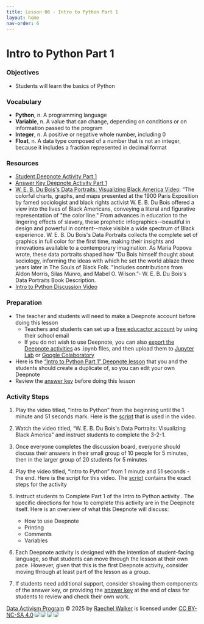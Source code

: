 ```yaml
---
title: Lesson 06 - Intro to Python Part 1 
layout: home
nav-order: 6
---
```


# Intro to Python Part 1

### Objectives
- Students will learn the basics of Python

### Vocabulary
- **Python**, n. A programming language
- **Variable**, n. A value that can change, depending on conditions or on information passed to the program
- **Integer**, n. A positive or negative whole number, including 0
- **Float**, n. A data type composed of a number that is not an integer, because it includes a fraction represented in decimal format

### Resources
- <a href = "https://deepnote.com/workspace/data-activism-2024-72fc3bef-ee31-4913-b181-743e47f73b00/project/Intro-to-Python-Part-1-1fb9dab1-545c-4f47-81e8-5243758bf941/notebook/notebook-9309f2a28b0b4f6992893a65a0a5fd3f">Student Deepnote Activity Part 1</a>
- <a href = "https://deepnote.com/workspace/data-activism-2024-72fc3bef-ee31-4913-b181-743e47f73b00/project/Intro-to-Python-Part-1-ANSWER-KEY-f9721237-7a90-4d21-8462-f33682498dc7/notebook/notebook-0c9836ff0da14d6799179b94b283efcf">Answer Key Deepnote Activity Part 1</a>
- <a href = "https://www.youtube.com/watch?v=gr9l7GX9Qsk">W. E. B. Du Bois's Data Portraits: Visualizing Black America Video</a>: “The colorful charts, graphs, and maps presented at the 1900 Paris Exposition by famed sociologist and black rights activist W. E. B. Du Bois offered a view into the lives of Black Americans, conveying a literal and figurative representation of "the color line." From advances in education to the lingering effects of slavery, these prophetic infographics--beautiful in design and powerful in content--make visible a wide spectrum of Black experience. W. E. B. Du Bois's Data Portraits collects the complete set of graphics in full color for the first time, making their insights and innovations available to a contemporary imagination. As Maria Popova wrote, these data portraits shaped how "Du Bois himself thought about sociology, informing the ideas with which he set the world ablaze three years later in The Souls of Black Folk. "Includes contributions from Aldon Morris, Silas Munro, and Mabel O. Wilson.”- W. E. B. Du Bois's Data Portraits Book Description.
- <a href = "https://drive.google.com/file/d/1C7h1HGUn4VyRG8zfdZVauuiDGbLFXe1E/view?usp=drive_link">Intro to Python Discussion Video</a>

### Preparation
- The teacher and students will need to make a Deepnote account before doing this lesson
    - Teachers and students can set up a <a href = "https://deepnote.com/education">free educactor account</a> by using their school email
    - If you do not wish to use Deepnote, you can also <a href = "https://deepnote.com/docs/export-notebook">export the Deepnote activities</a> as .ipynb files, and then upload them to <a href = "https://jupyter.org/try-jupyter/lab/">Jupyter Lab</a> or <a href = "https://colab.research.google.com/">Google Colaboratory</a>
- Here is the <a href = "https://deepnote.com/workspace/data-activism-2024-72fc3bef-ee31-4913-b181-743e47f73b00/project/Intro-to-Python-Part-1-1fb9dab1-545c-4f47-81e8-5243758bf941/notebook/notebook-9309f2a28b0b4f6992893a65a0a5fd3f">“Intro to Python Part 1” Deepnote lesson</a> that you and the students should create a duplicate of, so you can edit your own Deepnote
- Review the <a href = "https://deepnote.com/workspace/data-activism-2024-72fc3bef-ee31-4913-b181-743e47f73b00/project/Raechels-Intro-to-Python-Part-1-ANSWER-KEY-4020d561-5f80-40ef-9e96-79aa95405546/notebook/notebook-a78618e6eb0b4baba625f1615c4315c3">answer key</a> before doing this lesson


### Activity Steps
1. Play the video titled, “Intro to Python” from the beginning until the 1 minute and 51 seconds mark. Here is the <a href = "https://docs.google.com/document/d/1ohdebj88q-Fb6-nXj_MS7EGefYKGrRAhXZRL4Oac_HE/edit?tab=t.0">script</a> that is used in the video.
2. Watch the video titled, “W. E. B. Du Bois's Data Portraits: Visualizing Black America” and instruct students to complete the 3-2-1.
3. Once everyone completes the discussion board, everyone should discuss their answers in their small group of 10 people for 5 minutes, then in the larger group of 20 students for 5 minutes
4. Play the video titled,  “Intro to Python” from 1 minute and 51 seconds - the end. Here is the script for this video. The <a href = "https://docs.google.com/document/d/1XpdDsCkT8r2AvCCzgcM_ZLCzrfCEgnfsgUhnj6Y9zQg/edit?tab=t.0">script</a> contains the exact steps for the activity
5. Instruct students to Complete Part 1 of the Intro to Python activity . The specific directions for how to complete this activity are in the Deepnote itself. Here is an overview of what this Deepnote will discuss: 
    - How to use Deepnote
    - Printing
    - Comments
    - Variables 

6. Each Deepnote activity is designed with the intention of student-facing language, so that students can move through the lesson at their own pace. However, given that this is the first Deepnote activity, consider moving through at least part of the lesson as a group. 
7. If students need additional support, consider showing them components of the answer key, or providing the <a href = "https://deepnote.com/workspace/data-activism-2024-72fc3bef-ee31-4913-b181-743e47f73b00/project/Intro-to-Python-Part-1-ANSWER-KEY-f9721237-7a90-4d21-8462-f33682498dc7/notebook/notebook-0c9836ff0da14d6799179b94b283efcf">answer key</a> at the end of class for students to review and check their own work.






<a href="https://creativecommons.org">Data Activism Program</a> © 2025 by <a href="https://creativecommons.org">Raechel Walker</a> is licensed under <a href="https://creativecommons.org/licenses/by-nc-sa/4.0/">CC BY-NC-SA 4.0</a><img src="https://mirrors.creativecommons.org/presskit/icons/cc.svg" style="max-width: 1em;max-height:1em;margin-left: .2em;"><img src="https://mirrors.creativecommons.org/presskit/icons/by.svg" style="max-width: 1em;max-height:1em;margin-left: .2em;"><img src="https://mirrors.creativecommons.org/presskit/icons/nc.svg" style="max-width: 1em;max-height:1em;margin-left: .2em;"><img src="https://mirrors.creativecommons.org/presskit/icons/sa.svg" style="max-width: 1em;max-height:1em;margin-left: .2em;">